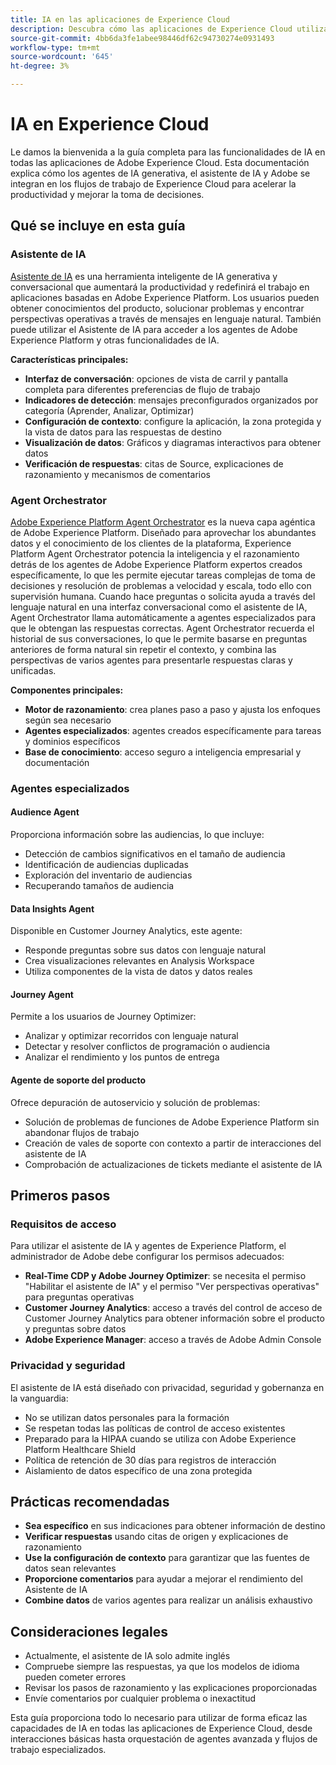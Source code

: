 ```yaml
---
title: IA en las aplicaciones de Experience Cloud
description: Descubra cómo las aplicaciones de Experience Cloud utilizan la IA generativa (GenAI), el asistente de IA y la IA agéntica.
source-git-commit: 4bb6da3fe1abee98446df62c94730274e0931493
workflow-type: tm+mt
source-wordcount: '645'
ht-degree: 3%

---
```


# IA en Experience Cloud

Le damos la bienvenida a la guía completa para las funcionalidades de IA en todas las aplicaciones de Adobe Experience Cloud. Esta documentación explica cómo los agentes de IA generativa, el asistente de IA y Adobe se integran en los flujos de trabajo de Experience Cloud para acelerar la productividad y mejorar la toma de decisiones.

## Qué se incluye en esta guía

### Asistente de IA

[Asistente de IA](./ai-assistant/ai-assistant-ui.md) es una herramienta inteligente de IA generativa y conversacional que aumentará la productividad y redefinirá el trabajo en aplicaciones basadas en Adobe Experience Platform. Los usuarios pueden obtener conocimientos del producto, solucionar problemas y encontrar perspectivas operativas a través de mensajes en lenguaje natural. También puede utilizar el Asistente de IA para acceder a los agentes de Adobe Experience Platform y otras funcionalidades de IA.

**Características principales:**

- **Interfaz de conversación**: opciones de vista de carril y pantalla completa para diferentes preferencias de flujo de trabajo
- **Indicadores de detección**: mensajes preconfigurados organizados por categoría (Aprender, Analizar, Optimizar)
- **Configuración de contexto**: configure la aplicación, la zona protegida y la vista de datos para las respuestas de destino
- **Visualización de datos**: Gráficos y diagramas interactivos para obtener datos
- **Verificación de respuestas**: citas de Source, explicaciones de razonamiento y mecanismos de comentarios

### Agent Orchestrator

[Adobe Experience Platform Agent Orchestrator](./agents/agent-orchestrator.md) es la nueva capa agéntica de Adobe Experience Platform. Diseñado para aprovechar los abundantes datos y el conocimiento de los clientes de la plataforma, Experience Platform Agent Orchestrator potencia la inteligencia y el razonamiento detrás de los agentes de Adobe Experience Platform expertos creados específicamente, lo que les permite ejecutar tareas complejas de toma de decisiones y resolución de problemas a velocidad y escala, todo ello con supervisión humana. Cuando hace preguntas o solicita ayuda a través del lenguaje natural en una interfaz conversacional como el asistente de IA, Agent Orchestrator llama automáticamente a agentes especializados para que le obtengan las respuestas correctas. Agent Orchestrator recuerda el historial de sus conversaciones, lo que le permite basarse en preguntas anteriores de forma natural sin repetir el contexto, y combina las perspectivas de varios agentes para presentarle respuestas claras y unificadas.

**Componentes principales:**

- **Motor de razonamiento**: crea planes paso a paso y ajusta los enfoques según sea necesario
- **Agentes especializados**: agentes creados específicamente para tareas y dominios específicos
- **Base de conocimiento**: acceso seguro a inteligencia empresarial y documentación

### Agentes especializados

#### Audience Agent

Proporciona información sobre las audiencias, lo que incluye:

- Detección de cambios significativos en el tamaño de audiencia
- Identificación de audiencias duplicadas
- Exploración del inventario de audiencias
- Recuperando tamaños de audiencia

#### Data Insights Agent

Disponible en Customer Journey Analytics, este agente:

- Responde preguntas sobre sus datos con lenguaje natural
- Crea visualizaciones relevantes en Analysis Workspace
- Utiliza componentes de la vista de datos y datos reales

#### Journey Agent

Permite a los usuarios de Journey Optimizer:

- Analizar y optimizar recorridos con lenguaje natural
- Detectar y resolver conflictos de programación o audiencia
- Analizar el rendimiento y los puntos de entrega

#### Agente de soporte del producto

Ofrece depuración de autoservicio y solución de problemas:

- Solución de problemas de funciones de Adobe Experience Platform sin abandonar flujos de trabajo
- Creación de vales de soporte con contexto a partir de interacciones del asistente de IA
- Comprobación de actualizaciones de tickets mediante el asistente de IA

## Primeros pasos

### Requisitos de acceso

Para utilizar el asistente de IA y agentes de Experience Platform, el administrador de Adobe debe configurar los permisos adecuados:

- **Real-Time CDP y Adobe Journey Optimizer**: se necesita el permiso &quot;Habilitar el asistente de IA&quot; y el permiso &quot;Ver perspectivas operativas&quot; para preguntas operativas
- **Customer Journey Analytics**: acceso a través del control de acceso de Customer Journey Analytics para obtener información sobre el producto y preguntas sobre datos
- **Adobe Experience Manager**: acceso a través de Adobe Admin Console

### Privacidad y seguridad

El asistente de IA está diseñado con privacidad, seguridad y gobernanza en la vanguardia:

- No se utilizan datos personales para la formación
- Se respetan todas las políticas de control de acceso existentes
- Preparado para la HIPAA cuando se utiliza con Adobe Experience Platform Healthcare Shield
- Política de retención de 30 días para registros de interacción
- Aislamiento de datos específico de una zona protegida

## Prácticas recomendadas

- **Sea específico** en sus indicaciones para obtener información de destino
- **Verificar respuestas** usando citas de origen y explicaciones de razonamiento
- **Use la configuración de contexto** para garantizar que las fuentes de datos sean relevantes
- **Proporcione comentarios** para ayudar a mejorar el rendimiento del Asistente de IA
- **Combine datos** de varios agentes para realizar un análisis exhaustivo

## Consideraciones legales

- Actualmente, el asistente de IA solo admite inglés
- Compruebe siempre las respuestas, ya que los modelos de idioma pueden cometer errores
- Revisar los pasos de razonamiento y las explicaciones proporcionadas
- Envíe comentarios por cualquier problema o inexactitud

Esta guía proporciona todo lo necesario para utilizar de forma eficaz las capacidades de IA en todas las aplicaciones de Experience Cloud, desde interacciones básicas hasta orquestación de agentes avanzada y flujos de trabajo especializados.
